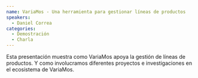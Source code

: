 ```yaml
---
name: VariaMos - Una herramienta para gestionar líneas de productos
speakers:
  - Daniel Correa
categories:
  - Demostración
  - Charla
---
```


Esta presentación muestra como VariaMos apoya la gestión de líneas de productos. Y como involucramos diferentes proyectos e investigaciones en el ecosistema de VariaMos.